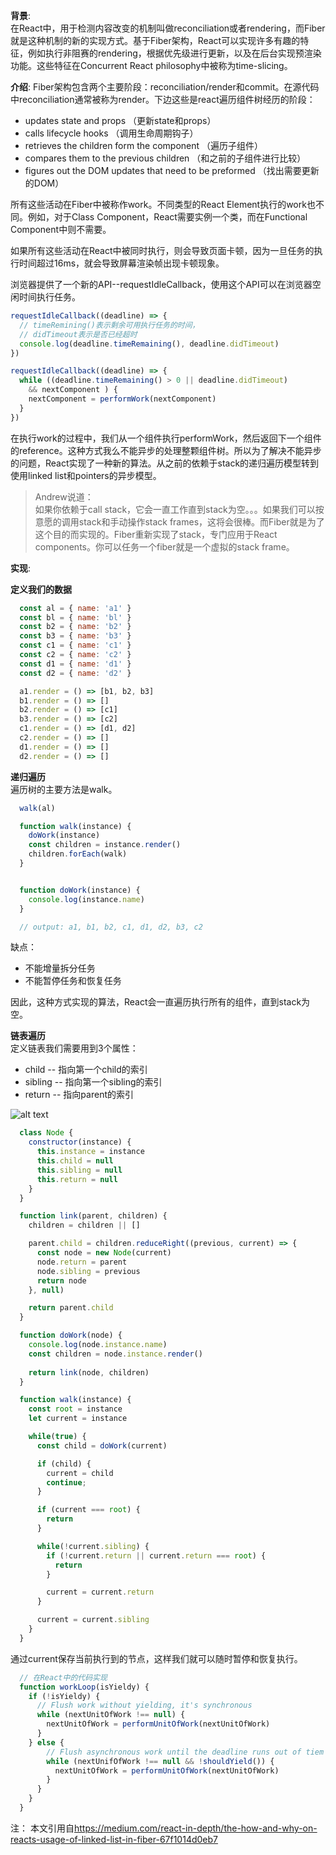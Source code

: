 **背景**:  
在React中，用于检测内容改变的机制叫做reconciliation或者rendering，而Fiber就是这种机制的新的实现方式。基于Fiber架构，React可以实现许多有趣的特征，例如执行非阻赛的rendering，根据优先级进行更新，以及在后台实现预渲染功能。这些特征在Concurrent React philosophy中被称为time-slicing。

**介绍**:
Fiber架构包含两个主要阶段：reconciliation/render和commit。在源代码中reconciliation通常被称为render。下边这些是react遍历组件树经历的阶段：

* updates state and props （更新state和props）
* calls lifecycle hooks （调用生命周期钩子）
* retrieves the children form the component （遍历子组件）
* compares them to the previous children （和之前的子组件进行比较）
* figures out the DOM updates that need to be preformed （找出需要更新的DOM）

所有这些活动在Fiber中被称作work。不同类型的React Element执行的work也不同。例如，对于Class Component，React需要实例一个类，而在Functional Component中则不需要。

如果所有这些活动在React中被同时执行，则会导致页面卡顿，因为一旦任务的执行时间超过16ms，就会导致屏幕渲染帧出现卡顿现象。

浏览器提供了一个新的API--requestIdleCallback，使用这个API可以在浏览器空闲时间执行任务。
```js
requestIdleCallback((deadline) => {
  // timeRemining()表示剩余可用执行任务的时间，
  // didTimeout表示是否已经超时
  console.log(deadline.timeRemaining(), deadline.didTimeout)
})

requestIdleCallback((deadline) => {
  while ((deadline.timeRemaining() > 0 || deadline.didTimeout) 
    && nextComponent ) {
    nextComponent = performWork(nextComponent)
  }
})
```

在执行work的过程中，我们从一个组件执行performWork，然后返回下一个组件的reference。这种方式我么不能异步的处理整颗组件树。所以为了解决不能异步的问题，React实现了一种新的算法。从之前的依赖于stack的递归遍历模型转到使用linked list和pointers的异步模型。  

> Andrew说道：  
> 如果你依赖于call stack，它会一直工作直到stack为空。。。如果我们可以按意愿的调用stack和手动操作stack frames，这将会很棒。而Fiber就是为了这个目的而实现的。Fiber重新实现了stack，专门应用于React components。你可以任务一个fiber就是一个虚拟的stack frame。

**实现**:

**定义我们的数据**  
```js
  const al = { name: 'a1' }
  const bl = { name: 'bl' }
  const b2 = { name: 'b2' }
  const b3 = { name: 'b3' }
  const c1 = { name: 'c1' }
  const c2 = { name: 'c2' }
  const d1 = { name: 'd1' }
  const d2 = { name: 'd2' }

  a1.render = () => [b1, b2, b3]
  b1.render = () => []
  b2.render = () => [c1]
  b3.render = () => [c2]
  c1.render = () => [d1, d2]
  c2.render = () => []
  d1.render = () => []
  d2.render = () => []
```


**递归遍历**  
遍历树的主要方法是walk。
```js
  walk(al)

  function walk(instance) {
    doWork(instance)
    const children = instance.render()
    children.forEach(walk)
  }


  function doWork(instance) {
    console.log(instance.name)
  }

  // output: a1, b1, b2, c1, d1, d2, b3, c2
```

缺点：
* 不能增量拆分任务
* 不能暂停任务和恢复任务

因此，这种方式实现的算法，React会一直遍历执行所有的组件，直到stack为空。

**链表遍历**  
定义链表我们需要用到3个属性：
* child -- 指向第一个child的索引
* sibling -- 指向第一个sibling的索引
* return -- 指向parent的索引

![alt text](https://cdn-images-1.medium.com/max/800/1*7dsyUaUpKbFG7EoNR9Cu2w.png)

```js
  class Node {
    constructor(instance) {
      this.instance = instance
      this.child = null
      this.sibling = null
      this.return = null
    }
  }

  function link(parent, children) {
    children = children || []

    parent.child = children.reduceRight((previous, current) => {
      const node = new Node(current)
      node.return = parent
      node.sibling = previous
      return node
    }, null)

    return parent.child
  }

  function doWork(node) {
    console.log(node.instance.name)
    const children = node.instance.render()
    
    return link(node, children)
  }

  function walk(instance) {
    const root = instance
    let current = instance

    while(true) {
      const child = doWork(current)

      if (child) {
        current = child
        continue;
      }

      if (current === root) {
        return
      }

      while(!current.sibling) {
        if (!current.return || current.return === root) {
          return
        }

        current = current.return
      }

      current = current.sibling
    }
  }
```

通过current保存当前执行到的节点，这样我们就可以随时暂停和恢复执行。

```js
  // 在React中的代码实现
  function workLoop(isYieldy) {
    if (!isYieldy) {
      // Flush work without yielding, it's synchronous
      while (nextUnitOfWork !== null) {
        nextUnitOfWork = performUnitOfWork(nextUnitOfWork)
      } 
    } else {
        // Flush asynchronous work until the deadline runs out of tiem
        while (nextUnifOfWork !== null && !shouldYield()) {
          nextUnitOfWork = performUnitOfWork(nextUnitOfWork)
        }
      }
    }
  }
```


注：
本文引用自<a href="https://medium.com/react-in-depth/the-how-and-why-on-reacts-usage-of-linked-list-in-fiber-67f1014d0eb7">https://medium.com/react-in-depth/the-how-and-why-on-reacts-usage-of-linked-list-in-fiber-67f1014d0eb7</a>